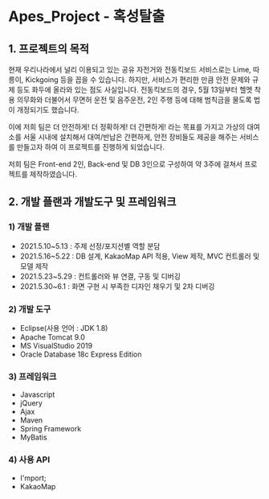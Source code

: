 # Apes_Project - 혹성탈출

## 1. 프로젝트의 목적

현재 우리나라에서 널리 이용되고 있는 공유 자전거와 전동킥보드 서비스로는 Lime, 따릉이, Kickgoing 등을 꼽을 수 있습니다.
하지만, 서비스가 편리한 만큼 안전 문제와 규제 등도 화두에 올라와 있는 점도 사실입니다.
전동킥보드의 경우, 5월 13일부터 헬멧 착용 의무화와 더불어서 무면허 운전 및 음주운전, 2인 주행 등에 대해 범칙금을 물도록 법이 개정되기도 했습니다.

이에 저희 팀은 더 안전하게! 더 정확하게! 더 간편하게! 라는 목표를 가지고 
가상의 대여소를 서울 시내에 설치해서 대여/반납은 간편하게, 안전 장비들도 제공을 해주는 서비스를 만들고자 하여 이 프로젝트를 진행하게 되었습니다.

저희 팀은 Front-end 2인, Back-end 및 DB 3인으로 구성하여 약 3주에 걸쳐서 프로젝트를 제작하였습니다.


## 2. 개발 플랜과 개발도구 및 프레임워크

### 1) 개발 플랜

- 2021.5.10~5.13 : 주제 선정/포지션별 역할 분담
- 2021.5.16~5.22 : DB 설계, KakaoMap API 적용, View 제작, MVC 컨트롤러 및 모델 제작
- 2021.5.23~5.29 : 컨트롤러와 뷰 연결, 구동 및 디버깅
- 2021.5.30~6.1 : 화면 구현 시 부족한 디자인 채우기 및 2차 디버깅

### 2) 개발 도구

- Eclipse(사용 언어 : JDK 1.8)
- Apache Tomcat 9.0
- MS VisualStudio 2019
- Oracle Database 18c Express Edition

### 3) 프레임워크

- Javascript
- jQuery
- Ajax
- Maven
- Spring Framework
- MyBatis

### 4) 사용 API

- I'mport;
- KakaoMap








